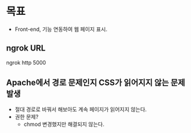 # 목표   
- Front-end, 기능 연동하여 웹 페이지 표시.

## ngrok URL
ngrok http 5000

## Apache에서 경로 문제인지 CSS가 읽어지지 않는 문제 발생
- 절대 경로로 바꿔서 해보아도 계속 페이지가 읽어지지 않는다.
- 권한 문제?
  - chmod 변경했지만 해결되지 않는다.
